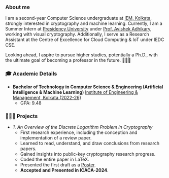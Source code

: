 ### About me
I am a second-year Computer Science undergraduate at [IEM, Kolkata](https://iem.edu.in/), strongly interested in cryptography and machine learning. Currently, I am a Summer Intern at [Presidency University](https://presiuniv.ac.in/web/) under [Prof. Avishek Adhikary](https://www.presiuniv.ac.in/web/staff.php?staffid=424), working with visual cryptography. Additionally, I serve as a Research Assistant at the Centre of Excellence for Cloud Computing & IoT under IEDC CSE.

Looking ahead, I aspire to pursue higher studies, potentially a Ph.D., with the ultimate goal of becoming a professor in the future. 👨🏼‍🏫

### 🎓 Academic Details

- **Bachelor of Technology in Computer Science & Engineering (Artificial Intelligence & Machine Learning)**  [Institute of Engineering & Management, Kolkata (2022-26)](https://iem.edu.in/)  
  - GPA: 9.48
 
### 👨🏻‍🔬 Projects

- *1. An Overview of the Discrete Logarithm Problem in Cryptography*
  - First research experience, including the conception and implementation of a review paper.
  - Learned to read, understand, and draw conclusions from research papers.
  - Gained insights into public-key cryptography research progress.
  - Coded the entire paper in LaTeX.
  - Presented the first draft as a [Poster](https://www.researchgate.net/publication/375287849_The_Discrete_Logarithm_Problem).
  - **Accepted and Presented in ICACA-2024**.
